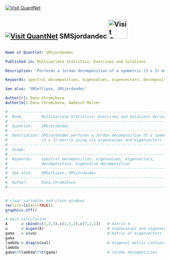 

[<img src="https://github.com/QuantLet/Styleguide-and-Validation-procedure/blob/master/pictures/banner.png" alt="Visit QuantNet">](http://quantlet.de/index.php?p=info)

## [<img src="https://github.com/QuantLet/Styleguide-and-Validation-procedure/blob/master/pictures/qloqo.png" alt="Visit QuantNet">](http://quantlet.de/) **SMSjordandec** [<img src="https://github.com/QuantLet/Styleguide-and-Validation-procedure/blob/master/pictures/QN2.png" width="60" alt="Visit QuantNet 2.0">](http://quantlet.de/d3/ia)


```yaml

Name of Quantlet: SMSjordandec

Published in: Multivariate Statistics: Exercises and Solutions

Description: 'Performs a Jordan decomposition of a symmetric (3 x 3) matrix using its eigenvalues and eigenvectors.'

Keywords: spectral decomposition, eigenvalues, eigenvectors, decomposition, eigenvalue decomposition

See also: 'SMSellipse, SMSjordandec'

Author[r]: Dana Chromikova
Author[m]: Dana Chromikova, Awdesch Melzer
```

```R
# ----------------------------------------------------------------------------
#  Book:        Multivariate Statistics: Exercises and Solutions Series 
# ----------------------------------------------------------------------------
#  Quantlet:    SMSjordandec
# ----------------------------------------------------------------------------
#  Description: SMSjordandec performs a Jordan decomposition of a symmetric 
#               (3 x 3) matrix using its eigenvalues and eigenvectors.
# ----------------------------------------------------------------------------
#  Usage:       -
# ----------------------------------------------------------------------------
#  Keywords:    spectral decomposition, eigenvalues, eigenvectors,
#               decomposition, eigenvalue decomposition
# ----------------------------------------------------------------------------
#  See also:    SMSellipse, SMSjordandec
# ----------------------------------------------------------------------------
#  Author:      Dana Chromikova
# ----------------------------------------------------------------------------


# clear variables and close windows
rm(list=ls(all=TRUE))
graphics.off()

# main calculation
A      = cbind(c(1,2,3),c(2,1,2),c(3,2,1))   # matrix A
u      = eigen(A)                            # eigenvalues and eigenvectors of A
gama   = u$vec                               # matrix of eigenvectors
gama
lambda = diag(u$val)                         # diagonal matrix containing the eigenvalues
lambda
gama%*%lambda%*%t(gama)                      # Jordan decomposition

```
